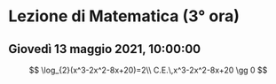 # Lezione di Matematica (3° ora)

## Giovedì 13 maggio  2021, 10:00:00

$$
\log_{2}(x^3-2x^2-8x+20)=2\\
C.E.\,x^3-2x^2-8x+20 \gg 0
$$


<!--stackedit_data:
eyJoaXN0b3J5IjpbLTE4Mjg1MDcxMTNdfQ==
-->